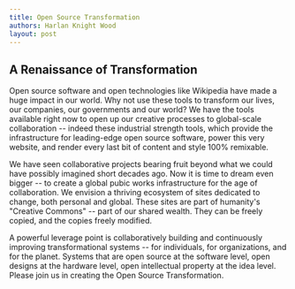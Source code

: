 ```yaml
---
title: Open Source Transformation
authors: Harlan Knight Wood
layout: post
---
```


A Renaissance of Transformation
-------------------------------

Open source software and open technologies like Wikipedia have made a huge impact in our world.
Why not use these tools to transform our lives, our companies, our governments and our world?
We have the tools available right now to open up our creative processes to global-scale collaboration --
indeed these industrial strength tools,
which provide the infrastructure for leading-edge open source software,
power this very website, and render every last bit of content and style 100% remixable.

We have seen collaborative projects bearing fruit beyond what we could have possibly imagined
short decades ago.
Now it is time to dream even bigger --
to create a global pubic works infrastructure for the age of collaboration.
We envision a thriving ecosystem of sites dedicated to change, both personal and global.
These sites are part of humanity's "Creative Commons" -- part of our shared wealth.
They can be freely copied, and the copies freely modified.

A powerful leverage point is collaboratively building and continuously improving
transformational systems -- for individuals, for organizations, and for the planet.
Systems that are open source at the software level, open designs at the hardware level,
open intellectual property at the idea level.
Please join us in creating the Open Source Transformation. 

<!--Only transf probs-->

